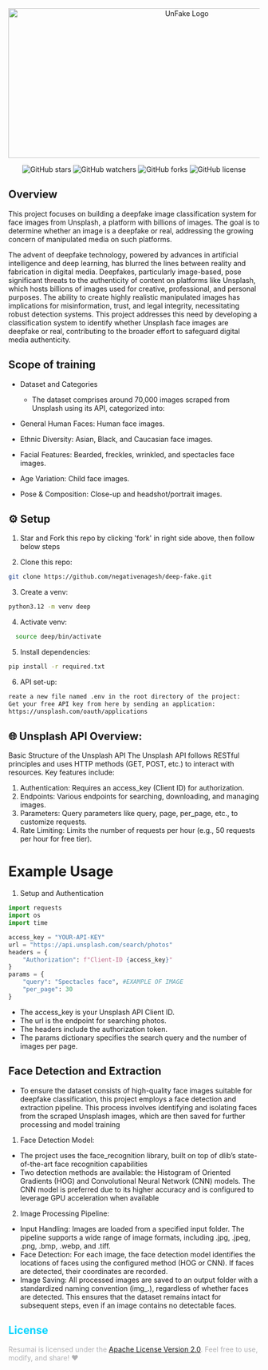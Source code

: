 <div>

<div align="center">
    <img src="https://github.com/negativenagesh/deep-fake/blob/main/UnFake-logo/logo.png" alt="UnFake Logo" style="width: 700px; height: 300px;">
</div>
</div>

<div align="center">
  
![GitHub stars](https://img.shields.io/github/stars/negativenagesh/deep-fake?style=social)
![GitHub watchers](https://img.shields.io/github/watchers/negativenagesh/deep-fake?style=social)
![GitHub forks](https://img.shields.io/github/forks/negativenagesh/deep-fake?style=social)
![GitHub license](https://img.shields.io/github/license/negativenagesh/deep-fake)
</div>

## Overview
This project focuses on building a deepfake image classification system for face images from Unsplash, a platform with billions of images. The goal is to determine whether an image is a deepfake or real, addressing the growing concern of manipulated media on such platforms.

The advent of deepfake technology, powered by advances in artificial intelligence and deep learning, has blurred the lines between reality and fabrication in digital media. Deepfakes, particularly image-based, pose significant threats to the authenticity of content on platforms like Unsplash, which hosts billions of images used for creative, professional, and personal purposes. The ability to create highly realistic manipulated images has implications for misinformation, trust, and legal integrity, necessitating robust detection systems. This project addresses this need by developing a classification system to identify whether Unsplash face images are deepfake or real, contributing to the broader effort to safeguard digital media authenticity.

## Scope of training
* Dataset and Categories
  - The dataset comprises around 70,000 images scraped from Unsplash using its API, categorized into:

* General Human Faces: Human face images.
* Ethnic Diversity: Asian, Black, and Caucasian face images.
* Facial Features: Bearded, freckles, wrinkled, and spectacles face images.
* Age Variation: Child face images.
* Pose & Composition: Close-up and headshot/portrait images.

## ⚙️ Setup
1. Star and Fork this repo by clicking 'fork' in right side above, then follow below steps

2. Clone this repo:

```bash
git clone https://github.com/negativenagesh/deep-fake.git 
```
3. Create a venv:
```bash
python3.12 -m venv deep
```
4. Activate venv:
```bash
  source deep/bin/activate
```
5. Install dependencies:
```bash
pip install -r required.txt
```
6. API set-up:
```txt
reate a new file named .env in the root directory of the project:
Get your free API key from here by sending an application:
https://unsplash.com/oauth/applications
```

## 🌐 Unsplash API Overview:

Basic Structure of the Unsplash API
The Unsplash API follows RESTful principles and uses HTTP methods (GET, POST, etc.) to interact with resources. Key features include:

1. Authentication: Requires an access_key (Client ID) for authorization.
2. Endpoints: Various endpoints for searching, downloading, and managing images.
3. Parameters: Query parameters like query, page, per_page, etc., to customize requests.
4. Rate Limiting: Limits the number of requests per hour (e.g., 50 requests per hour for free tier).

# Example Usage

1. Setup and Authentication

```python
import requests
import os
import time

access_key = "YOUR-API-KEY"
url = "https://api.unsplash.com/search/photos"
headers = {
    "Authorization": f"Client-ID {access_key}"
}
params = {
    "query": "Spectacles face", #EXAMPLE OF IMAGE 
    "per_page": 30
}
```
* The access_key is your Unsplash API Client ID.
* The url is the endpoint for searching photos.
* The headers include the authorization token.
* The params dictionary specifies the search query and the number of images per page.

## Face Detection and Extraction
- To ensure the dataset consists of high-quality face images suitable for deepfake classification, this project employs a face detection and extraction pipeline. This process involves identifying and isolating faces from the scraped Unsplash images, which are then saved for further processing and model training

1. Face Detection Model:
- The project uses the face_recognition library, built on top of dlib’s state-of-the-art face recognition capabilities
- Two detection methods are available: the Histogram of Oriented Gradients (HOG) and Convolutional Neural Network (CNN) models. The CNN model is preferred due to its higher accuracy and is configured to leverage GPU acceleration when available

2. Image Processing Pipeline:
- Input Handling: Images are loaded from a specified input folder. The pipeline supports a wide range of image formats, including .jpg, .jpeg, .png, .bmp, .webp, and .tiff.
- Face Detection: For each image, the face detection model identifies the locations of faces using the configured method (HOG or CNN). If faces are detected, their coordinates are recorded.
- Image Saving: All processed images are saved to an output folder with a standardized naming convention (img_<index>.<extension>), regardless of whether faces are detected. This ensures that the dataset remains intact for subsequent steps, even if an image contains no detectable faces.

<div style=" border-radius: 10px; animation: fadeOutIn 2s infinite;"> <h2 style="color: #00d4ff;">License</h2> <p style="color: #b0b0b3;"> Resumai is licensed under the <a href="https://github.com/negativenagesh/deep-fake/blob/main/LICENSE">Apache License Version 2.0</a>. Feel free to use, modify, and share! ❤️ </p> 
</div>
